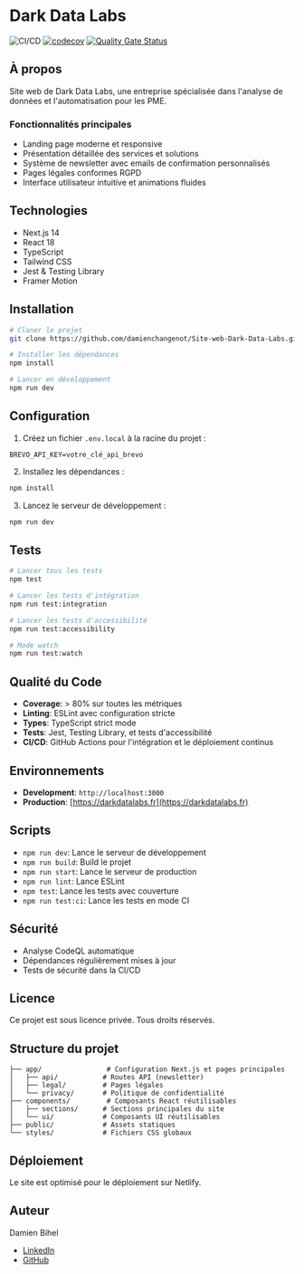 # Dark Data Labs

![CI/CD](https://github.com/damienchangenot/Site-web-Dark-Data-Labs/workflows/CI%2FCD%20Pipeline/badge.svg)
[![codecov](https://codecov.io/gh/damienchangenot/Site-web-Dark-Data-Labs/branch/main/graph/badge.svg)](https://codecov.io/gh/damienchangenot/Site-web-Dark-Data-Labs)
[![Quality Gate Status](https://sonarcloud.io/api/project_badges/measure?project=damienchangenot_Site-web-Dark-Data-Labs&metric=alert_status)](https://sonarcloud.io/dashboard?id=damienchangenot_Site-web-Dark-Data-Labs)

## À propos

Site web de Dark Data Labs, une entreprise spécialisée dans l'analyse de données et l'automatisation pour les PME.

### Fonctionnalités principales
- Landing page moderne et responsive
- Présentation détaillée des services et solutions
- Système de newsletter avec emails de confirmation personnalisés
- Pages légales conformes RGPD
- Interface utilisateur intuitive et animations fluides

## Technologies

- Next.js 14
- React 18
- TypeScript
- Tailwind CSS
- Jest & Testing Library
- Framer Motion

## Installation

```bash
# Cloner le projet
git clone https://github.com/damienchangenot/Site-web-Dark-Data-Labs.git

# Installer les dépendances
npm install

# Lancer en développement
npm run dev
```

## Configuration

1. Créez un fichier `.env.local` à la racine du projet :
```env
BREVO_API_KEY=votre_clé_api_brevo
```

2. Installez les dépendances :
```bash
npm install
```

3. Lancez le serveur de développement :
```bash
npm run dev
```

## Tests

```bash
# Lancer tous les tests
npm test

# Lancer les tests d'intégration
npm run test:integration

# Lancer les tests d'accessibilité
npm run test:accessibility

# Mode watch
npm run test:watch
```

## Qualité du Code

- **Coverage**: > 80% sur toutes les métriques
- **Linting**: ESLint avec configuration stricte
- **Types**: TypeScript strict mode
- **Tests**: Jest, Testing Library, et tests d'accessibilité
- **CI/CD**: GitHub Actions pour l'intégration et le déploiement continus

## Environnements

- **Development**: `http://localhost:3000`
- **Production**: [https://darkdatalabs.fr](https://darkdatalabs.fr)

## Scripts

- `npm run dev`: Lance le serveur de développement
- `npm run build`: Build le projet
- `npm run start`: Lance le serveur de production
- `npm run lint`: Lance ESLint
- `npm test`: Lance les tests avec couverture
- `npm run test:ci`: Lance les tests en mode CI

## Sécurité

- Analyse CodeQL automatique
- Dépendances régulièrement mises à jour
- Tests de sécurité dans la CI/CD

## Licence

Ce projet est sous licence privée. Tous droits réservés.

## Structure du projet

```
├── app/                # Configuration Next.js et pages principales
│   ├── api/           # Routes API (newsletter)
│   ├── legal/         # Pages légales
│   └── privacy/       # Politique de confidentialité
├── components/         # Composants React réutilisables
│   ├── sections/      # Sections principales du site
│   └── ui/            # Composants UI réutilisables
├── public/            # Assets statiques
└── styles/            # Fichiers CSS globaux
```

## Déploiement

Le site est optimisé pour le déploiement sur Netlify.

## Auteur

Damien Bihel
- [LinkedIn](https://www.linkedin.com/in/damienbihel/)
- [GitHub](https://github.com/DamienBihel)
